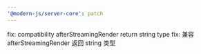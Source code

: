 ```yaml
---
'@modern-js/server-core': patch
---
```


fix: compatibility afterStreamingRender return string type
fix: 兼容 afterStreamingRender 返回 string 类型
